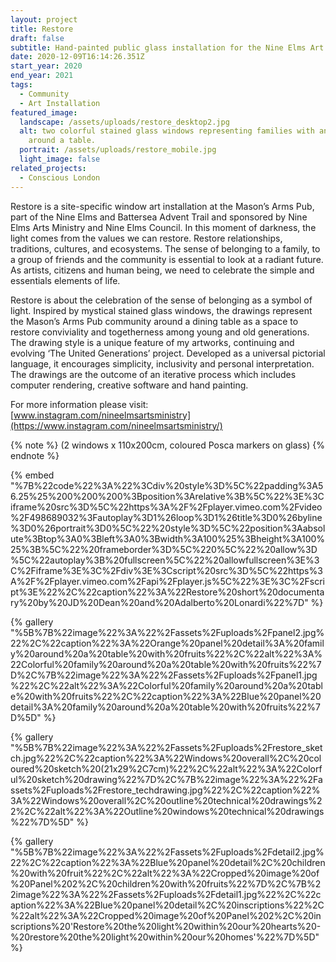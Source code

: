 ```yaml
---
layout: project
title: Restore
draft: false
subtitle: Hand-painted public glass installation for the Nine Elms Art Ministry
date: 2020-12-09T16:14:26.351Z
start_year: 2020
end_year: 2021
tags:
  - Community
  - Art Installation
featured_image:
  landscape: /assets/uploads/restore_desktop2.jpg
  alt: two colorful stained glass windows representing families with animals
    around a table.
  portrait: /assets/uploads/restore_mobile.jpg
  light_image: false
related_projects:
  - Conscious London
---
```

Restore is a site-specific window art installation at the Mason’s Arms Pub, part of the Nine Elms and Battersea Advent Trail and sponsored by Nine Elms Arts Ministry and Nine Elms Council. In this moment of darkness, the light comes from the values we can restore. Restore relationships, traditions, cultures, and ecosystems. The sense of belonging to a family, to a group of friends and the community is essential to look at a radiant future. As artists, citizens and human being, we need to celebrate the simple and essentials elements of life. 

Restore is about the celebration of the sense of belonging as a symbol of light. Inspired by mystical stained glass windows, the drawings represent the Mason’s Arms Pub community around a dining table as a space to restore conviviality and togetherness among young and old generations. The drawing style is a unique feature of my artworks, continuing and evolving ‘The United Generations’ project. Developed as a universal pictorial language, it encourages simplicity, inclusivity and personal interpretation. The drawings are the outcome of an iterative process which includes computer rendering, creative software and hand painting.

For more information please visit: [www.instagram.com/nineelmsartsministry](https://www.instagram.com/nineelmsartsministry/)

{% note %}
(2 windows x 110x200cm, coloured Posca markers on glass)
{% endnote %}

{% embed "%7B%22code%22%3A%22%3Cdiv%20style%3D%5C%22padding%3A56.25%25%200%200%200%3Bposition%3Arelative%3B%5C%22%3E%3Ciframe%20src%3D%5C%22https%3A%2F%2Fplayer.vimeo.com%2Fvideo%2F498689032%3Fautoplay%3D1%26loop%3D1%26title%3D0%26byline%3D0%26portrait%3D0%5C%22%20style%3D%5C%22position%3Aabsolute%3Btop%3A0%3Bleft%3A0%3Bwidth%3A100%25%3Bheight%3A100%25%3B%5C%22%20frameborder%3D%5C%220%5C%22%20allow%3D%5C%22autoplay%3B%20fullscreen%5C%22%20allowfullscreen%3E%3C%2Fiframe%3E%3C%2Fdiv%3E%3Cscript%20src%3D%5C%22https%3A%2F%2Fplayer.vimeo.com%2Fapi%2Fplayer.js%5C%22%3E%3C%2Fscript%3E%22%2C%22caption%22%3A%22Restore%20short%20documentary%20by%20JD%20Dean%20and%20Adalberto%20Lonardi%22%7D" %}

{% gallery "%5B%7B%22image%22%3A%22%2Fassets%2Fuploads%2Fpanel2.jpg%22%2C%22caption%22%3A%22Orange%20panel%20detail%3A%20family%20around%20a%20table%20with%20fruits%22%2C%22alt%22%3A%22Colorful%20family%20around%20a%20table%20with%20fruits%22%7D%2C%7B%22image%22%3A%22%2Fassets%2Fuploads%2Fpanel1.jpg%22%2C%22alt%22%3A%22Colorful%20family%20around%20a%20table%20with%20fruits%22%2C%22caption%22%3A%22Blue%20panel%20detail%3A%20family%20around%20a%20table%20with%20fruits%22%7D%5D" %}

{% gallery "%5B%7B%22image%22%3A%22%2Fassets%2Fuploads%2Frestore_sketch.jpg%22%2C%22caption%22%3A%22Windows%20overall%2C%20coloured%20sketch%20(21x29%2C7cm)%22%2C%22alt%22%3A%22Colorful%20sketch%20drawing%22%7D%2C%7B%22image%22%3A%22%2Fassets%2Fuploads%2Frestore_techdrawing.jpg%22%2C%22caption%22%3A%22Windows%20overall%2C%20outline%20technical%20drawings%22%2C%22alt%22%3A%22Outline%20windows%20technical%20drawings%22%7D%5D" %}

{% gallery "%5B%7B%22image%22%3A%22%2Fassets%2Fuploads%2Fdetail2.jpg%22%2C%22caption%22%3A%22Blue%20panel%20detail%2C%20children%20with%20fruit%22%2C%22alt%22%3A%22Cropped%20image%20of%20Panel%202%2C%20children%20with%20fruits%22%7D%2C%7B%22image%22%3A%22%2Fassets%2Fuploads%2Fdetail1.jpg%22%2C%22caption%22%3A%22Blue%20panel%20detail%2C%20inscriptions%22%2C%22alt%22%3A%22Cropped%20image%20of%20Panel%202%2C%20inscriptions%20'Restore%20the%20light%20within%20our%20hearts%20-%20restore%20the%20light%20within%20our%20homes'%22%7D%5D" %}